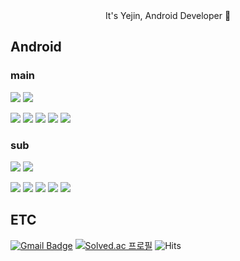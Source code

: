 <div align=center>
It's Yejin, Android Developer 👋
</div>

## Android
### main
![](https://img.shields.io/badge/Kotlin-7F52FF?style=for-the-badge&logo=Kotlin&logoColor=white)
![](https://img.shields.io/badge/Java-007396?style=for-the-badge&logo=Java&logoColor=white)

![](https://img.shields.io/badge/Android-34A853?style=for-the-badge&logo=Android&logoColor=white)
![](https://img.shields.io/badge/IntelliJ-000000?style=for-the-badge&logo=IntelliJ%20IDEA&logoColor=white)
![](https://img.shields.io/badge/Notion-000000?style=for-the-badge&logo=Notion&logoColor=white)
![](https://img.shields.io/badge/GitHub-181717?style=for-the-badge&logo=GitHub&logoColor=white)
![](https://img.shields.io/badge/Eclipse-2C2255?style=for-the-badge&logo=Eclipse%20IDE&logoColor=white)
### sub
![](https://img.shields.io/badge/Python-3766AB?style=for-the-badge&logo=Python&logoColor=white)
![](https://img.shields.io/badge/C%23-512BD4?style=for-the-badge&logo=Csharp&logoColor=white)

![](https://img.shields.io/badge/SQLite-003B57?style=for-the-badge&logo=SQLite&logoColor=white)
![](https://img.shields.io/badge/MySQL-4479A1?style=for-the-badge&logo=MySQL&logoColor=white)
![](https://img.shields.io/badge/Firebase-DD2C00?style=for-the-badge&logo=Firebase&logoColor=white)
![](https://img.shields.io/badge/Figma-F24E1E?style=for-the-badge&logo=Figma&logoColor=white)
![](https://img.shields.io/badge/Unity-FFFFFF?style=for-the-badge&logo=Unity&logoColor=black)

 <div align=center>
<!--
<a href="https://github.com/anuraghazra/github-readme-stats">
    <img src="https://github-readme-stats.vercel.app/api/top-langs/?username=yeyechu&layout=compact&show_icons=true&theme=material-palenight&hide_border=true&bg_color=20232a&icon_color=58A6FF&text_color=fff&title_color=58A6FF&count_private=true&exclude_repo=Face-Transfer-Application" width=45% />
</a>    
<a href="https://github.com/anuraghazra/github-readme-stats">
  <img src="https://github-readme-stats.vercel.app/api?username=yeyechu&show_icons=true&theme=material-palenight&hide_border=true&bg_color=20232a&icon_color=58A6FF&text_color=fff&title_color=58A6FF&count_private=true" width=50% />
</a>-->
<!-- [![YebinKim's github stats](https://github-readme-stats.vercel.app/api?username={깃헙 이름(string)}&count_private={프라이빗 레포 커밋 셀지말지(bool)}&custom_title={타이틀(string)}&bg_color={그라데이션 각도,색1,색2,...}&title_color={타이틀 색(hex)}&text_color={타이틀 색(hex)})](https://github.com/anuraghazra/github-readme-stats) -->
<!--	 
<a href="https://github.com/ashutosh00710/github-readme-activity-graph">
    <img src="https://github-readme-activity-graph.vercel.app/graph?username=yeyechu&theme=react-dark&bg_color=20232a&hide_border=true&line=58A6FF&color=58A6FF" width=94%/>
</a>
-->
  </div>

## ETC
[![Gmail Badge](https://img.shields.io/badge/Gmail-d14836?style=flat-square&logo=Gmail&logoColor=white&link=mailto:yeyechuuu@gmail.com)](yeyechuuu@gmail.com)
[![Solved.ac
프로필](http://mazassumnida.wtf/api/mini/generate_badge?boj=guguclass)](https://solved.ac/guguclass)
![Hits](https://hits.seeyoufarm.com/api/count/incr/badge.svg?url=https%3A%2F%2Fgithub.com%2Fyeyechu)
 
 <!-- <img src="http://mazandi.herokuapp.com/api?handle=guguclass&theme=warm"/> -->
  <!-- [![Hits Badge](https://hits.seeyoufarm.com/api/count/incr/badge.svg?url={깃헙 주소(url)}&count_bg=%2379C83D&title_bg=%23555555&icon=&icon_color=%23E7E7E7&title=hits&edge_flat=false)](https://hits.seeyoufarm.com)
  -->
